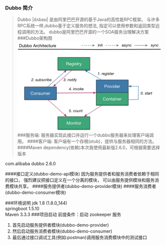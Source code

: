 ### Dubbo 简介
> Dubbo |dʌbəʊ|
是由阿里巴巴开源的基于Java的高性能RPC框架。
与许多RPC系统一样,dubbo基于定义服务的想法,
指定可以使用参数和返回类型远程调用的方法。
dubbo是阿里巴巴开源的一个SOA服务治理解决方案
###Dubbo架构图
![Image text](./dubbo-architecture.png)
###服务端:
服务器实现此接口并运行一个dubbo服务器来处理客户端调用。
####客户端:
客户端有一个存根(stub)，提供与服务器相同的方法。
####Maven dependency(依赖)本次我使用最新版2.6.0，可根据需要选择版本
<dependency>
    <groupId>com.alibaba</groupId>
    <artifactId>dubbo</artifactId>
    <version>2.6.0</version>
</dependency>

####接口定义(dubbo-demo-api模块)
因为服务提供者和服务消费者依赖于相同的接口，
强烈建议把接口定义在一个分离的模块，
可以由服务提供模块和服务消费模块共享。
####服务提供者(dubbo-demo-provider模块)
####服务消费者(dubbo-demo-consumer模块)

###环境说明
jdk 1.8 (1.8.0_144) \
springboot 1.5.10 \
Maven 3.3.3
###项目启动
前提条件：启动 zookeeper 服务
1. 首先启动服务提供者模块(dubbo-demo-provider)
2. 然后启动服务消费者模块(dubbo-demo-consumer)
3. 最后通过接口调试工具(例如:postman)调用服务消费模块中的测试接口